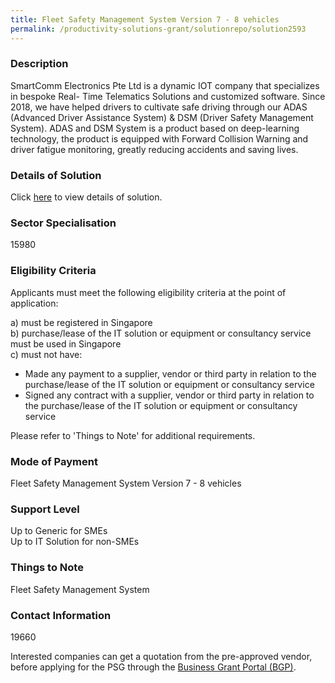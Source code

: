```yaml
---
title: Fleet Safety Management System Version 7 - 8 vehicles
permalink: /productivity-solutions-grant/solutionrepo/solution2593
---
```


### Description

SmartComm Electronics Pte Ltd is a dynamic IOT company that specializes in bespoke Real- Time Telematics Solutions and customized software. Since 2018, we have helped drivers to cultivate safe driving through our ADAS (Advanced Driver Assistance System) & DSM (Driver Safety Management System). 
ADAS and DSM System is a product based on deep-learning technology, the product is equipped with Forward Collision Warning and driver fatigue monitoring, greatly reducing accidents and saving lives.

### Details of Solution

Click <a href='SmartComm Electronics Pte Ltd' target='_blank' rel='noopener'>here</a> to view details of solution.

### Sector Specialisation

 15980 

### Eligibility Criteria

Applicants must meet the following eligibility criteria at the point of application:

a) must be registered in Singapore <br>
b) purchase/lease of the IT solution or equipment or consultancy service must be used in Singapore <br>
c) must not have:
- Made any payment to a supplier, vendor or third party in relation to the purchase/lease of the IT solution or equipment or consultancy service
- Signed any contract with a supplier, vendor or third party in relation to the purchase/lease of the IT solution or equipment or consultancy service

Please refer to 'Things to Note' for additional requirements.

### Mode of Payment
Fleet Safety Management System Version 7 - 8 vehicles

### Support Level
Up to Generic for SMEs <br>
Up to IT Solution for non-SMEs

### Things to Note
Fleet Safety Management System

### Contact Information
19660

Interested companies can get a quotation from the pre-approved vendor, before applying for the PSG through the <a target='_blank' rel='noopener' href='https://www.businessgrants.gov.sg/'>Business Grant Portal (BGP)</a>.
